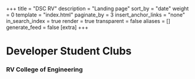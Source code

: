 +++
title = "DSC RV"
description = "Landing page"
sort_by = "date"
weight = 0
template = "index.html"
paginate_by = 3
insert_anchor_links = "none"
in_search_index = true
render = true
transparent = false
aliases = []
generate_feed = false
[extra]
+++

# Developer Student Clubs

### RV College of Engineering
